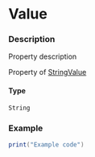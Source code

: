 # Value
### Description
Property description

Property of [StringValue](/classes/StringValue/)

#### Type
`String`

### Example
```lua
print("Example code")
```
